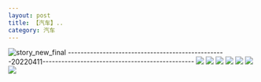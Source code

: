 ```yaml
---
layout: post
title: 【汽车】..
category: 汽车
---
```

![story_new_final](http://rfbyhtcfm.hd-bkt.clouddn.com/img/story_new_final_0322.png)
--------------------------------------------------20220411------------------------------------------------
![](http://rfbyhtcfm.hd-bkt.clouddn.com/img/car-220412-1.png)
![](http://rfbyhtcfm.hd-bkt.clouddn.com/img/car-220412-2.png)
![](http://rfbyhtcfm.hd-bkt.clouddn.com/img/car-220412-3.png)
![](http://rfbyhtcfm.hd-bkt.clouddn.com/img/car-220412-4.png)
![](http://rfbyhtcfm.hd-bkt.clouddn.com/img/car-220417-1.png)
![](http://rfbyavrvr.hd-bkt.clouddn.com/img/car-220530=2.jpg)
![](http://rfbyavrvr.hd-bkt.clouddn.com/img/car-220530=1.jpg)
  




